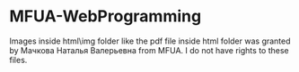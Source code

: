 # MFUA-WebProgramming
Images inside html\img folder like the pdf file inside html folder was granted by Мачкова Наталья Валерьевна from MFUA. I do not have rights to these files.
